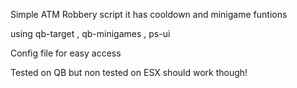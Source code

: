 Simple ATM Robbery script 
it has cooldown and minigame funtions

using 
qb-target , qb-minigames , ps-ui 

Config file for easy access

Tested on QB but non tested on ESX should work though!
